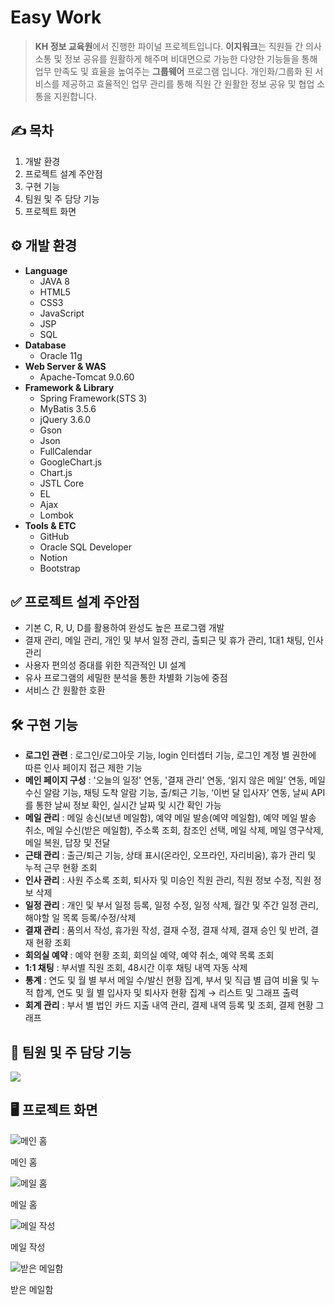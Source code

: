 # Easy Work

> **KH 정보 교육원**에서 진행한 파이널 프로젝트입니다. 
**이지워크**는 직원들 간 의사소통 및 정보 공유를 원활하게 해주며 비대면으로 가능한 다양한 기능들을 통해 업무 만족도 및 효율을 높여주는 **그룹웨어** 프로그램 입니다. 
개인화/그룹화 된 서비스를 제공하고 효율적인 업무 관리를 통해 직원 간 원활한 정보 공유 및 협업 소통을 지원합니다.
> 

## ✍️ **목차**

1. 개발 환경
2. 프로젝트 설계 주안점
3. 구현 기능
4. 팀원 및 주 담당 기능
5. 프로젝트 화면

## ⚙️ **개발 환경**

- **Language**
    - JAVA 8
    - HTML5
    - CSS3
    - JavaScript
    - JSP
    - SQL
- **Database**
    - Oracle 11g
- **Web Server & WAS**
    - Apache-Tomcat 9.0.60
- **Framework & Library**
    - Spring Framework(STS 3)
    - MyBatis 3.5.6
    - jQuery 3.6.0
    - Gson
    - Json
    - FullCalendar
    - GoogleChart.js
    - Chart.js
    - JSTL Core
    - EL
    - Ajax
    - Lombok
- **Tools & ETC**
    - GitHub
    - Oracle SQL Developer
    - Notion
    - Bootstrap

## ✅ **프로젝트 설계 주안점**

- 기본 C, R, U, D를 활용하여 완성도 높은 프로그램 개발
- 결재 관리, 메일 관리, 개인 및 부서 일정 관리, 출퇴근 및 휴가 관리, 1대1 채팅, 인사 관리
- 사용자 편의성 증대를 위한 직관적인 UI 설계
- 유사 프로그램의 세밀한 분석을 통한 차별화 기능에 중점
- 서비스 간 원활한 호환

## 🛠️ **구현 기능**

- **로그인 관련** : 로그인/로그아웃 기능, login 인터셉터 기능, 로그인 계정 별 권한에 따른 인사 페이지 접근 제한 기능
- **메인 페이지 구성** : '오늘의 일정' 연동, '결재 관리’ 연동, ‘읽지 않은 메일’ 연동, 메일 수신 알람 기능, 채팅 도착 알람 기능, 출/퇴근 기능, ‘이번 달 입사자’ 연동, 날씨 API를 통한 날씨 정보 확인, 실시간 날짜 및 시간 확인 가능
- **메일 관리** : 메일 송신(보낸 메일함), 예약 메일 발송(예약 메일함), 예약 메일 발송 취소, 메일 수신(받은 메일함), 주소록 조회, 참조인 선택, 메일 삭제, 메일 영구삭제, 메일 복원, 답장 및 전달
- **근태 관리** : 출근/퇴근 기능, 상태 표시(온라인, 오프라인, 자리비움), 휴가 관리 및 누적 근무 현황 조회
- **인사 관리** : 사원 주소록 조회, 퇴사자 및 미승인 직원 관리, 직원 정보 수정, 직원 정보 삭제
- **일정 관리** : 개인 및 부서 일정 등록, 일정 수정, 일정 삭제, 월간 및 주간 일정 관리, 해야할 일 목록 등록/수정/삭제
- **결재 관리** : 품의서 작성, 휴가원 작성, 결재 수정, 결재 삭제, 결재 승인 및 반려, 결재 현황 조회
- **회의실 예약** : 예약 현황 조회, 회의실 예약, 예약 취소, 예약 목록 조회
- **1:1 채팅** : 부서별 직원 조회, 48시간 이후 채팅 내역 자동 삭제
- **통계** : 연도 및 월 별 부서 메일 수/발신 현황 집계, 부서 및 직급 별 급여 비율 및 누적 합계, 연도 및 월 별 입사자 및 퇴사자 현황 집계 → 리스트 및 그래프 출력
- **회계 관리** : 부서 별 법인 카드 지출 내역 관리, 결제 내역 등록 및 조회, 결제 현황 그래프

## 👥 **팀원 및 주 담당 기능**

![](https://s3-us-west-2.amazonaws.com/secure.notion-static.com/7dbf9cc0-f434-4104-b2e4-b3a9ae3ce2c6/Untitled.png)

## 🖥️ **프로젝트 화면**

![메인 홈 ](https://s3-us-west-2.amazonaws.com/secure.notion-static.com/142051c2-7afe-4953-9978-6c1ae7286968/Untitled.png)

메인 홈 

![메일 홈 ](https://s3-us-west-2.amazonaws.com/secure.notion-static.com/79db6df5-2aa3-4545-8fb2-9c719a3f74ae/Untitled.png)

메일 홈 

![메일 작성](https://s3-us-west-2.amazonaws.com/secure.notion-static.com/b1adbe7e-f8a5-4022-b7c9-cae729daec0d/Untitled.png)

메일 작성

![받은 메일함](https://s3-us-west-2.amazonaws.com/secure.notion-static.com/6310033c-48e7-4a85-b547-94ccb0c8cb43/Untitled.png)

받은 메일함
